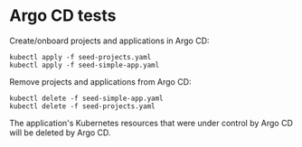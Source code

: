 # Argo CD tests

Create/onboard projects and applications in Argo CD:

```shell
kubectl apply -f seed-projects.yaml
kubectl apply -f seed-simple-app.yaml  
```

Remove projects and applications from Argo CD:

```shell
kubectl delete -f seed-simple-app.yaml  
kubectl delete -f seed-projects.yaml
```

The application's Kubernetes resources that were under control by Argo CD will be deleted by Argo CD.
